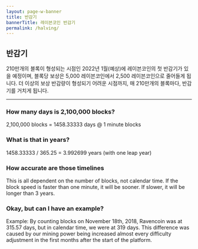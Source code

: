 ```yaml
---
layout: page-w-banner
title: 반감기
bannerTitle: 레이븐코인 반감기
permalink: /halving/
---
```


<div class="page-content">
  <div class="wrapper mt-4 mb-20">
    <h2>반감기</h2>
    <p>210만개의 블록이 형성되는 시점인 2022년 1월(예상)에 레이븐코인의 첫 반감기가 있을 예정이며, 블록당 보상은 5,000 레이븐코인에서 2,500 레이븐코인으로 줄어들게 됩니다. 더 이상의 보상 반감량이 형성되기 어려운 시점까지, 매 210만개의 블록마다, 반감기를 거치게 됩니다.</p>
    <hr class="border-grey border-t mt-8">
    <h3 class="mt-8">How many days is 2,100,000 blocks?</h3>
    <p>2,100,000 blocks = 1458.33333 days @ 1 minute blocks</p>
    <h3 class="mt-8">What is that in years?</h3>
    <p>1458.33333 / 365.25 = 3.992699 years (with one leap year)</p>
    <h3 class="mt-8">How accurate are those timelines</h3>
    <p>This is all dependent on the number of blocks, not calendar time. If the block speed is faster than one minute, it will be sooner. If slower, it will be longer than 3 years.</p>
    <h3 class="mt-8">Okay, but can I have an example?</h3>
    <p>Example: By counting blocks on November 18th, 2018, Ravencoin was at 315.57 days, but in calendar time, we were at 319 days. This difference was caused by our mining power being increased almost every difficulty adjustment in the first months after the start of the platform.</p>
  </div>
</div>
